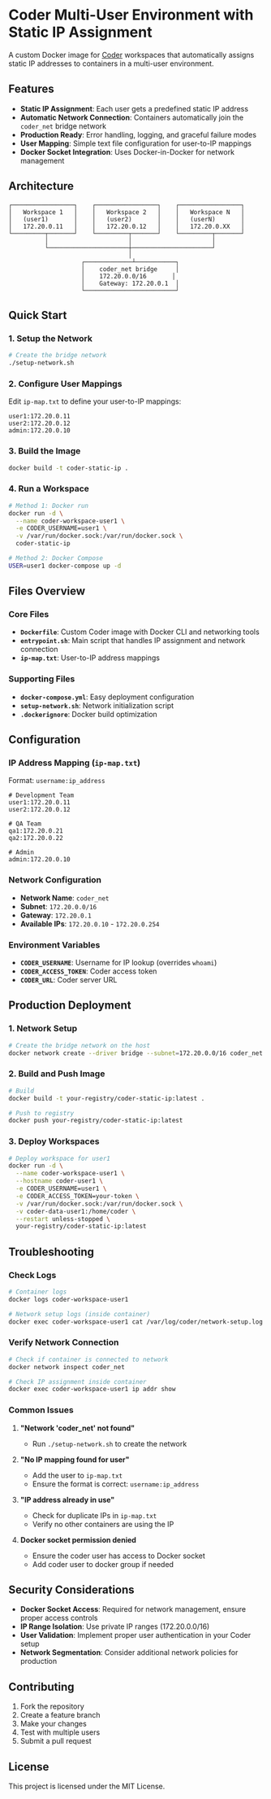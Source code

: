 # Coder Multi-User Environment with Static IP Assignment

A custom Docker image for [Coder](https://github.com/coder/coder) workspaces that automatically assigns static IP addresses to containers in a multi-user environment.

## Features

- **Static IP Assignment**: Each user gets a predefined static IP address
- **Automatic Network Connection**: Containers automatically join the `coder_net` bridge network
- **Production Ready**: Error handling, logging, and graceful failure modes
- **User Mapping**: Simple text file configuration for user-to-IP mappings
- **Docker Socket Integration**: Uses Docker-in-Docker for network management

## Architecture

```
┌─────────────────┐    ┌─────────────────┐    ┌─────────────────┐
│   Workspace 1   │    │   Workspace 2   │    │   Workspace N   │
│   (user1)       │    │   (user2)       │    │   (userN)       │
│   172.20.0.11   │    │   172.20.0.12   │    │   172.20.0.XX   │
└─────────┬───────┘    └─────────┬───────┘    └─────────┬───────┘
          │                      │                      │
          └──────────────────────┼──────────────────────┘
                                 │
                    ┌─────────────┴───────────┐
                    │    coder_net bridge     │
                    │    172.20.0.0/16       │
                    │    Gateway: 172.20.0.1  │
                    └─────────────────────────┘
```

## Quick Start

### 1. Setup the Network

```bash
# Create the bridge network
./setup-network.sh
```

### 2. Configure User Mappings

Edit `ip-map.txt` to define your user-to-IP mappings:

```
user1:172.20.0.11
user2:172.20.0.12
admin:172.20.0.10
```

### 3. Build the Image

```bash
docker build -t coder-static-ip .
```

### 4. Run a Workspace

```bash
# Method 1: Docker run
docker run -d \
  --name coder-workspace-user1 \
  -e CODER_USERNAME=user1 \
  -v /var/run/docker.sock:/var/run/docker.sock \
  coder-static-ip

# Method 2: Docker Compose
USER=user1 docker-compose up -d
```

## Files Overview

### Core Files

- **`Dockerfile`**: Custom Coder image with Docker CLI and networking tools
- **`entrypoint.sh`**: Main script that handles IP assignment and network connection
- **`ip-map.txt`**: User-to-IP address mappings

### Supporting Files

- **`docker-compose.yml`**: Easy deployment configuration
- **`setup-network.sh`**: Network initialization script
- **`.dockerignore`**: Docker build optimization

## Configuration

### IP Address Mapping (`ip-map.txt`)

Format: `username:ip_address`

```
# Development Team
user1:172.20.0.11
user2:172.20.0.12

# QA Team
qa1:172.20.0.21
qa2:172.20.0.22

# Admin
admin:172.20.0.10
```

### Network Configuration

- **Network Name**: `coder_net`
- **Subnet**: `172.20.0.0/16`
- **Gateway**: `172.20.0.1`
- **Available IPs**: `172.20.0.10` - `172.20.0.254`

### Environment Variables

- **`CODER_USERNAME`**: Username for IP lookup (overrides `whoami`)
- **`CODER_ACCESS_TOKEN`**: Coder access token
- **`CODER_URL`**: Coder server URL

## Production Deployment

### 1. Network Setup

```bash
# Create the bridge network on the host
docker network create --driver bridge --subnet=172.20.0.0/16 coder_net
```

### 2. Build and Push Image

```bash
# Build
docker build -t your-registry/coder-static-ip:latest .

# Push to registry
docker push your-registry/coder-static-ip:latest
```

### 3. Deploy Workspaces

```bash
# Deploy workspace for user1
docker run -d \
  --name coder-workspace-user1 \
  --hostname coder-user1 \
  -e CODER_USERNAME=user1 \
  -e CODER_ACCESS_TOKEN=your-token \
  -v /var/run/docker.sock:/var/run/docker.sock \
  -v coder-data-user1:/home/coder \
  --restart unless-stopped \
  your-registry/coder-static-ip:latest
```

## Troubleshooting

### Check Logs

```bash
# Container logs
docker logs coder-workspace-user1

# Network setup logs (inside container)
docker exec coder-workspace-user1 cat /var/log/coder/network-setup.log
```

### Verify Network Connection

```bash
# Check if container is connected to network
docker network inspect coder_net

# Check IP assignment inside container
docker exec coder-workspace-user1 ip addr show
```

### Common Issues

1. **"Network 'coder_net' not found"**
   - Run `./setup-network.sh` to create the network

2. **"No IP mapping found for user"**
   - Add the user to `ip-map.txt`
   - Ensure the format is correct: `username:ip_address`

3. **"IP address already in use"**
   - Check for duplicate IPs in `ip-map.txt`
   - Verify no other containers are using the IP

4. **Docker socket permission denied**
   - Ensure the coder user has access to Docker socket
   - Add coder user to docker group if needed

## Security Considerations

- **Docker Socket Access**: Required for network management, ensure proper access controls
- **IP Range Isolation**: Use private IP ranges (172.20.0.0/16)
- **User Validation**: Implement proper user authentication in your Coder setup
- **Network Segmentation**: Consider additional network policies for production

## Contributing

1. Fork the repository
2. Create a feature branch
3. Make your changes
4. Test with multiple users
5. Submit a pull request

## License

This project is licensed under the MIT License.
